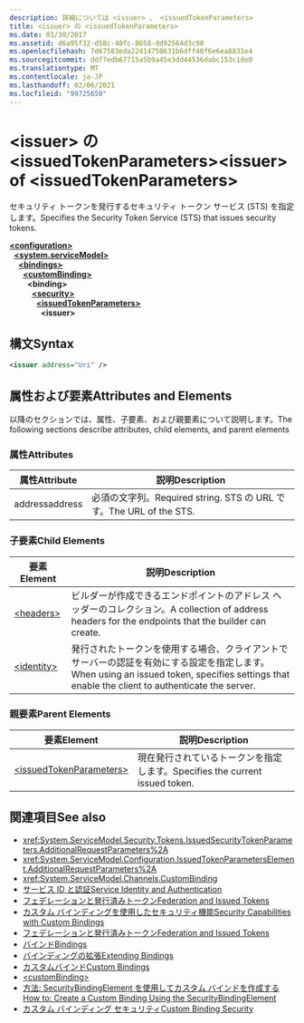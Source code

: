 ```yaml
---
description: 詳細については <issuer> 、 <issuedTokenParameters>
title: <issuer> の <issuedTokenParameters>
ms.date: 03/30/2017
ms.assetid: d6a95f32-d58c-40fc-8658-dd92564d3c90
ms.openlocfilehash: 7d67583eda22414750631b6dff40f6e6ea8831e4
ms.sourcegitcommit: ddf7edb67715a5b9a45e3dd44536dabc153c1de0
ms.translationtype: MT
ms.contentlocale: ja-JP
ms.lasthandoff: 02/06/2021
ms.locfileid: "99725650"
---
```

# <a name="issuer-of-issuedtokenparameters"></a><span data-ttu-id="d4f58-103">\<issuer> の \<issuedTokenParameters></span><span class="sxs-lookup"><span data-stu-id="d4f58-103">\<issuer> of \<issuedTokenParameters></span></span>

<span data-ttu-id="d4f58-104">セキュリティ トークンを発行するセキュリティ トークン サービス (STS) を指定します。</span><span class="sxs-lookup"><span data-stu-id="d4f58-104">Specifies the Security Token Service (STS) that issues security tokens.</span></span>  
  
[**\<configuration>**](../configuration-element.md)\
&nbsp;&nbsp;[**\<system.serviceModel>**](system-servicemodel.md)\
&nbsp;&nbsp;&nbsp;&nbsp;[**\<bindings>**](bindings.md)\
&nbsp;&nbsp;&nbsp;&nbsp;&nbsp;&nbsp;[**\<customBinding>**](custombinding.md)\
&nbsp;&nbsp;&nbsp;&nbsp;&nbsp;&nbsp;&nbsp;&nbsp;**\<binding>**\
&nbsp;&nbsp;&nbsp;&nbsp;&nbsp;&nbsp;&nbsp;&nbsp;&nbsp;&nbsp;[**\<security>**](security-of-custombinding.md)\
&nbsp;&nbsp;&nbsp;&nbsp;&nbsp;&nbsp;&nbsp;&nbsp;&nbsp;&nbsp;&nbsp;&nbsp;[**\<issuedTokenParameters>**](issuedtokenparameters.md)\
&nbsp;&nbsp;&nbsp;&nbsp;&nbsp;&nbsp;&nbsp;&nbsp;&nbsp;&nbsp;&nbsp;&nbsp;&nbsp;&nbsp;**\<issuer>**  
  
## <a name="syntax"></a><span data-ttu-id="d4f58-105">構文</span><span class="sxs-lookup"><span data-stu-id="d4f58-105">Syntax</span></span>  
  
```xml  
<issuer address="Uri" />
```  
  
## <a name="attributes-and-elements"></a><span data-ttu-id="d4f58-106">属性および要素</span><span class="sxs-lookup"><span data-stu-id="d4f58-106">Attributes and Elements</span></span>  

 <span data-ttu-id="d4f58-107">以降のセクションでは、属性、子要素、および親要素について説明します。</span><span class="sxs-lookup"><span data-stu-id="d4f58-107">The following sections describe attributes, child elements, and parent elements</span></span>  
  
### <a name="attributes"></a><span data-ttu-id="d4f58-108">属性</span><span class="sxs-lookup"><span data-stu-id="d4f58-108">Attributes</span></span>  
  
|<span data-ttu-id="d4f58-109">属性</span><span class="sxs-lookup"><span data-stu-id="d4f58-109">Attribute</span></span>|<span data-ttu-id="d4f58-110">説明</span><span class="sxs-lookup"><span data-stu-id="d4f58-110">Description</span></span>|  
|---------------|-----------------|  
|<span data-ttu-id="d4f58-111">address</span><span class="sxs-lookup"><span data-stu-id="d4f58-111">address</span></span>|<span data-ttu-id="d4f58-112">必須の文字列。</span><span class="sxs-lookup"><span data-stu-id="d4f58-112">Required string.</span></span> <span data-ttu-id="d4f58-113">STS の URL です。</span><span class="sxs-lookup"><span data-stu-id="d4f58-113">The URL of the STS.</span></span>|  
  
### <a name="child-elements"></a><span data-ttu-id="d4f58-114">子要素</span><span class="sxs-lookup"><span data-stu-id="d4f58-114">Child Elements</span></span>  
  
|<span data-ttu-id="d4f58-115">要素</span><span class="sxs-lookup"><span data-stu-id="d4f58-115">Element</span></span>|<span data-ttu-id="d4f58-116">説明</span><span class="sxs-lookup"><span data-stu-id="d4f58-116">Description</span></span>|  
|-------------|-----------------|  
|[\<headers>](headers-element.md)|<span data-ttu-id="d4f58-117">ビルダーが作成できるエンドポイントのアドレス ヘッダーのコレクション。</span><span class="sxs-lookup"><span data-stu-id="d4f58-117">A collection of address headers for the endpoints that the builder can create.</span></span>|  
|[\<identity>](identity.md)|<span data-ttu-id="d4f58-118">発行されたトークンを使用する場合、クライアントでサーバーの認証を有効にする設定を指定します。</span><span class="sxs-lookup"><span data-stu-id="d4f58-118">When using an issued token, specifies settings that enable the client to authenticate the server.</span></span>|  
  
### <a name="parent-elements"></a><span data-ttu-id="d4f58-119">親要素</span><span class="sxs-lookup"><span data-stu-id="d4f58-119">Parent Elements</span></span>  
  
|<span data-ttu-id="d4f58-120">要素</span><span class="sxs-lookup"><span data-stu-id="d4f58-120">Element</span></span>|<span data-ttu-id="d4f58-121">説明</span><span class="sxs-lookup"><span data-stu-id="d4f58-121">Description</span></span>|  
|-------------|-----------------|  
|[\<issuedTokenParameters>](issuedtokenparameters.md)|<span data-ttu-id="d4f58-122">現在発行されているトークンを指定します。</span><span class="sxs-lookup"><span data-stu-id="d4f58-122">Specifies the current issued token.</span></span>|  
  
## <a name="see-also"></a><span data-ttu-id="d4f58-123">関連項目</span><span class="sxs-lookup"><span data-stu-id="d4f58-123">See also</span></span>

- <xref:System.ServiceModel.Security.Tokens.IssuedSecurityTokenParameters.AdditionalRequestParameters%2A>
- <xref:System.ServiceModel.Configuration.IssuedTokenParametersElement.AdditionalRequestParameters%2A>
- <xref:System.ServiceModel.Channels.CustomBinding>
- [<span data-ttu-id="d4f58-124">サービス ID と認証</span><span class="sxs-lookup"><span data-stu-id="d4f58-124">Service Identity and Authentication</span></span>](../../../wcf/feature-details/service-identity-and-authentication.md)
- [<span data-ttu-id="d4f58-125">フェデレーションと発行済みトークン</span><span class="sxs-lookup"><span data-stu-id="d4f58-125">Federation and Issued Tokens</span></span>](../../../wcf/feature-details/federation-and-issued-tokens.md)
- [<span data-ttu-id="d4f58-126">カスタム バインディングを使用したセキュリティ機能</span><span class="sxs-lookup"><span data-stu-id="d4f58-126">Security Capabilities with Custom Bindings</span></span>](../../../wcf/feature-details/security-capabilities-with-custom-bindings.md)
- [<span data-ttu-id="d4f58-127">フェデレーションと発行済みトークン</span><span class="sxs-lookup"><span data-stu-id="d4f58-127">Federation and Issued Tokens</span></span>](../../../wcf/feature-details/federation-and-issued-tokens.md)
- [<span data-ttu-id="d4f58-128">バインド</span><span class="sxs-lookup"><span data-stu-id="d4f58-128">Bindings</span></span>](../../../wcf/bindings.md)
- [<span data-ttu-id="d4f58-129">バインディングの拡張</span><span class="sxs-lookup"><span data-stu-id="d4f58-129">Extending Bindings</span></span>](../../../wcf/extending/extending-bindings.md)
- [<span data-ttu-id="d4f58-130">カスタムバインド</span><span class="sxs-lookup"><span data-stu-id="d4f58-130">Custom Bindings</span></span>](../../../wcf/extending/custom-bindings.md)
- [\<customBinding>](custombinding.md)
- [<span data-ttu-id="d4f58-131">方法: SecurityBindingElement を使用してカスタム バインドを作成する</span><span class="sxs-lookup"><span data-stu-id="d4f58-131">How to: Create a Custom Binding Using the SecurityBindingElement</span></span>](../../../wcf/feature-details/how-to-create-a-custom-binding-using-the-securitybindingelement.md)
- [<span data-ttu-id="d4f58-132">カスタム バインディング セキュリティ</span><span class="sxs-lookup"><span data-stu-id="d4f58-132">Custom Binding Security</span></span>](../../../wcf/samples/custom-binding-security.md)
